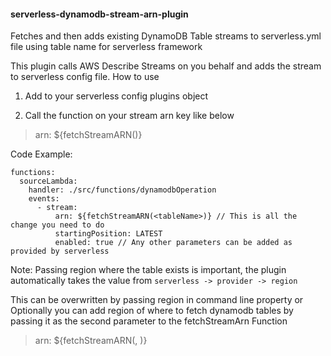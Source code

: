  #### serverless-dynamodb-stream-arn-plugin
 Fetches and then adds existing DynamoDB Table streams to serverless.yml file using table name for serverless framework

This plugin calls AWS Describe Streams on you behalf and adds the stream to serverless config file.
How to use

1. Add to your serverless config plugins object

2. Call the function on your stream arn key like below

> arn: ${fetchStreamARN(<tableName>)}

Code Example: 
```
functions:
  sourceLambda:
    handler: ./src/functions/dynamodbOperation
    events:
      - stream:
          arn: ${fetchStreamARN(<tableName>)} // This is all the change you need to do
          startingPosition: LATEST
          enabled: true // Any other parameters can be added as provided by serverless
```

Note: Passing region where the table exists is important, the plugin automatically takes the value from `serverless -> provider -> region`

This can be overwritten by passing region in command line property or
Optionally you can add region of where to fetch dynamodb tables by passing it as the second parameter to the fetchStreamArn Function 

> arn: ${fetchStreamARN(<tableName>, <region>)}